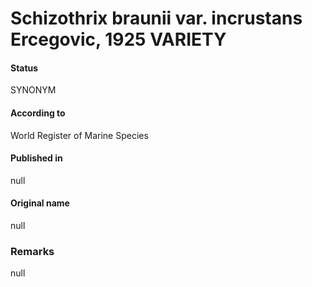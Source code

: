 # Schizothrix braunii var. incrustans Ercegovic, 1925 VARIETY

#### Status
SYNONYM

#### According to
World Register of Marine Species

#### Published in
null

#### Original name
null

### Remarks
null